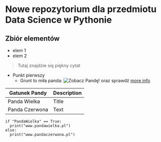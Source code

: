 # Nowe repozytorium dla przedmiotu Data Science w Pythonie
## Zbiór elementów
* elem 1
* elem 2
> Tutaj znajdzie się piękny cytat

* Punkt pierwszy
  * Grunt to miła panda: ![Zobacz Pandę!](https://pl.wikipedia.org/wiki/Panda_wielka#/media/Plik:Grosser_Panda.JPG) oraz sprawdź [more info](https://pl.wikipedia.org/wiki/Panda_wielka)
  
| Gatunek Pandy     | Description |
| ----------- | ----------- |
| Panda Wielka      | Title       |
| Panda Czerwona   | Text        |

```
if "PandaWielka" == True:
  print("www.pandawielka.pl")
else: 
  print("www.pandaczerwona.pl")

```
